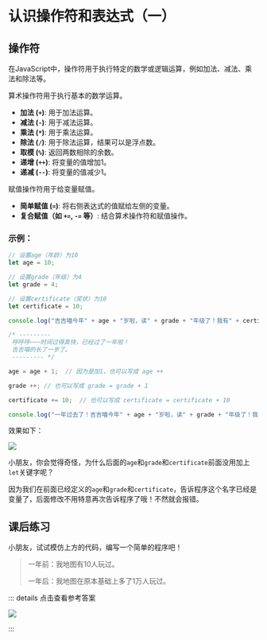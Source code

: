 # 认识操作符和表达式（一）

## 操作符

在JavaScript中，操作符用于执行特定的数学或逻辑运算，例如加法、减法、乘法和除法等。

算术操作符用于执行基本的数学运算。

- **加法 (`+`)**: 用于加法运算。
- **减法 (`-`)**: 用于减法运算。
- **乘法 (`*`)**: 用于乘法运算。
- **除法 (`/`)**: 用于除法运算，结果可以是浮点数。
- **取模 (`%`)**: 返回两数相除的余数。
- **递增 (`++`)**: 将变量的值增加1。
- **递减 (`--`)**: 将变量的值减少1。

赋值操作符用于给变量赋值。

- **简单赋值 (`=`)**: 将右侧表达式的值赋给左侧的变量。
- **复合赋值（如 `+=`, `-=` 等）**: 结合算术操作符和赋值操作。


### 示例：
```javascript
// 设置age（年龄）为10
let age = 10;

// 设置grade（年级）为4
let grade = 4;

// 设置certificate（奖状）为10
let certificate = 10; 

console.log("吉吉喵今年" + age + "岁啦，读" + grade + "年级了！我有" + certificate + "张奖状。"); 

/* ---------
 呼呼呼~~~时间过得真快，已经过了一年啦！
 吉吉喵的长了一岁了。
 --------- */

age = age + 1;  // 因为是加1，也可以写成 age ++

grade ++; // 也可以写成 grade = grade + 1

certificate += 10;  // 也可以写成 certificate = certificate + 10

console.log("一年过去了！吉吉喵今年" + age + "岁啦，读" + grade + "年级了！我有" + certificate + "张奖状。"); 
```
效果如下：

![](/QQ20240918-164912.png)

小朋友，你会觉得奇怪，为什么后面的`age`和`grade`和`certificate`前面没用加上`let`关键字呢？

因为我们在前面已经定义的`age`和`grade`和`certificate`，告诉程序这个名字已经是变量了，后面修改不用特意再次告诉程序了哦！不然就会报错。

## 课后练习

小朋友，试试模仿上方的代码，编写一个简单的程序吧！
> 一年前：我地图有10人玩过。
>
> 一年后：我地图在原本基础上多了1万人玩过。

::: details 点击查看参考答案

![](/QQ20240918-171150.png)

::: 